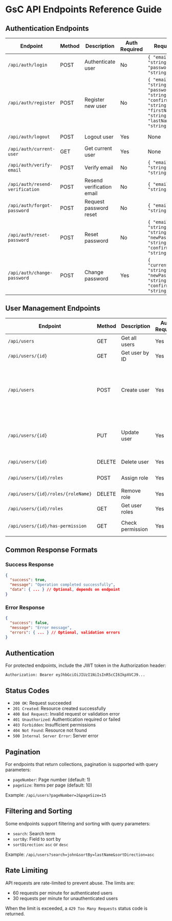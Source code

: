# GsC API Endpoints Reference Guide

## Authentication Endpoints

| Endpoint | Method | Description | Auth Required | Request Body | Response |
|----------|--------|-------------|--------------|--------------|----------|
| `/api/auth/login` | POST | Authenticate user | No | `{ "email": "string", "password": "string" }` | JWT token and user info |
| `/api/auth/register` | POST | Register new user | No | `{ "email": "string", "password": "string", "confirmPassword": "string", "firstName": "string", "lastName": "string" }` | Success message |
| `/api/auth/logout` | POST | Logout user | Yes | None | Success message |
| `/api/auth/current-user` | GET | Get current user | Yes | None | User info |
| `/api/auth/verify-email` | POST | Verify email | No | `{ "email": "string", "token": "string" }` | Success message |
| `/api/auth/resend-verification` | POST | Resend verification email | No | `{ "email": "string" }` | Success message |
| `/api/auth/forgot-password` | POST | Request password reset | No | `{ "email": "string" }` | Success message |
| `/api/auth/reset-password` | POST | Reset password | No | `{ "email": "string", "token": "string", "newPassword": "string", "confirmPassword": "string" }` | Success message |
| `/api/auth/change-password` | POST | Change password | Yes | `{ "currentPassword": "string", "newPassword": "string", "confirmPassword": "string" }` | Success message |

## User Management Endpoints

| Endpoint | Method | Description | Auth Required | Roles | Request Body | Response |
|----------|--------|-------------|--------------|-------|--------------|----------|
| `/api/users` | GET | Get all users | Yes | Admin, Manager | None | Array of users |
| `/api/users/{id}` | GET | Get user by ID | Yes | Admin, Manager | None | User info |
| `/api/users` | POST | Create user | Yes | Admin | `{ "email": "string", "password": "string", "firstName": "string", "lastName": "string", "roles": ["string"] }` | Created user |
| `/api/users/{id}` | PUT | Update user | Yes | Admin | `{ "firstName": "string", "lastName": "string", "isActive": boolean }` | Updated user |
| `/api/users/{id}` | DELETE | Delete user | Yes | Admin | None | Success message |
| `/api/users/{id}/roles` | POST | Assign role | Yes | Admin | `{ "roleName": "string" }` | Success message |
| `/api/users/{id}/roles/{roleName}` | DELETE | Remove role | Yes | Admin | None | Success message |
| `/api/users/{id}/roles` | GET | Get user roles | Yes | Admin, Manager | None | Array of roles |
| `/api/users/{id}/has-permission` | GET | Check permission | Yes | Any | Query param: `permission` | Boolean result |

## Common Response Formats

### Success Response

```json
{
  "success": true,
  "message": "Operation completed successfully",
  "data": { ... } // Optional, depends on endpoint
}
```

### Error Response

```json
{
  "success": false,
  "message": "Error message",
  "errors": { ... } // Optional, validation errors
}
```

## Authentication

For protected endpoints, include the JWT token in the Authorization header:

```
Authorization: Bearer eyJhbGciOiJIUzI1NiIsInR5cCI6IkpXVCJ9...
```

## Status Codes

- `200 OK`: Request succeeded
- `201 Created`: Resource created successfully
- `400 Bad Request`: Invalid request or validation error
- `401 Unauthorized`: Authentication required or failed
- `403 Forbidden`: Insufficient permissions
- `404 Not Found`: Resource not found
- `500 Internal Server Error`: Server error

## Pagination

For endpoints that return collections, pagination is supported with query parameters:

- `pageNumber`: Page number (default: 1)
- `pageSize`: Items per page (default: 10)

Example: `/api/users?pageNumber=2&pageSize=15`

## Filtering and Sorting

Some endpoints support filtering and sorting with query parameters:

- `search`: Search term
- `sortBy`: Field to sort by
- `sortDirection`: `asc` or `desc`

Example: `/api/users?search=john&sortBy=lastName&sortDirection=asc`

## Rate Limiting

API requests are rate-limited to prevent abuse. The limits are:

- 60 requests per minute for authenticated users
- 30 requests per minute for unauthenticated users

When the limit is exceeded, a `429 Too Many Requests` status code is returned.